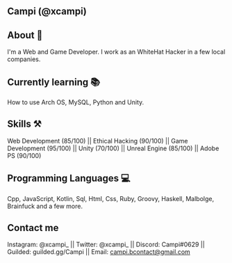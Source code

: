 Campi (@xcampi)
---
About 👋
---
I'm a Web and Game Developer.
I work as an WhiteHat Hacker in a few local companies.

Currently learning 📚
---
How to use Arch OS, MySQL, Python and Unity.

Skills ⚒️
---
Web Development (85/100) || Ethical Hacking (90/100) || Game Development (95/100) || Unity (70/100) || Unreal Engine (85/100) || Adobe PS (90/100)

Programming Languages 💻
---
Cpp, JavaScript, Kotlin, Sql, Html, Css, Ruby, Groovy, Haskell, Malbolge, Brainfuck and a few more.

Contact me
---
Instagram: @xcampi_ || Twitter: @xcampi_ || Discord: Campi#0629 || Guilded: guilded.gg/Campi || Email: campi.bcontact@gmail.com
